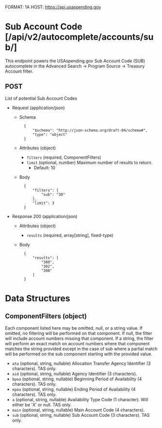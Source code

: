 FORMAT: 1A
HOST: https://api.usaspending.gov

# Sub Account Code [/api/v2/autocomplete/accounts/sub/]

This endpoint powers the USAspending.gov Sub Account Code (SUB) autocomplete in the Advanced Search -> Program Source -> Treasury Account filter.

## POST

List of potential Sub Account Codes

+ Request (application/json)
    + Schema

            {
                "$schema": "http://json-schema.org/draft-04/schema#",
                "type": "object"
            }

    + Attributes (object)
        + `filters` (required, ComponentFilters)
        + `limit` (optional, number)
            Maximum number of results to return.
            + Default: 10

    + Body

            {
                "filters": {
                    "sub": "30"
                },
                "limit": 3
            }

+ Response 200 (application/json)

    + Attributes (object)
        + `results` (required, array[string], fixed-type)

    + Body

            {
                "results": [
                    "300",
                    "302",
                    "308"
                ]
            }

# Data Structures

## ComponentFilters (object)

Each component listed here may be omitted, null, or a string value.  If omitted, no filtering will be performed on that component.  If null, the filter will include account numbers missing that component.  If a string, the filter will perform an exact match on account numbers where that component matches the string provided except in the case of sub where a partial match will be performed on the sub component starting with the provided value.

+ `ata` (optional, string, nullable)
    Allocation Transfer Agency Identifier (3 characters). TAS only.
+ `aid` (optional, string, nullable)
    Agency Identifier (3 characters).
+ `bpoa` (optional, string, nullable)
    Beginning Period of Availability (4 characters). TAS only.
+ `epoa` (optional, string, nullable)
    Ending Period of Availability (4 characters). TAS only.
+ `a` (optional, string, nullable)
    Availability Type Code (1 character). Will either be 'X' or null. TAS only.
+ `main` (optional, string, nullable)
    Main Account Code (4 characters).
+ `sub` (optional, string, nullable)
    Sub Account Code (3 characters). TAS only.
